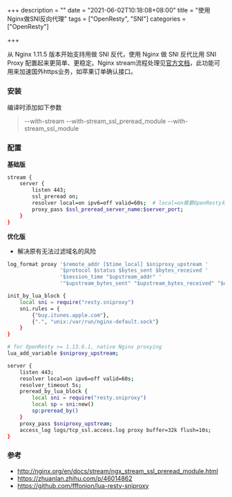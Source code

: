 +++
description = ""
date = "2021-06-02T10:18:08+08:00"
title = "使用Nginx做SNI反向代理"
tags = ["OpenResty", "SNI"]
categories = ["OpenResty"]

+++

从 Nginx 1.11.5 版本开始支持用做 SNI 反代，使用 Nginx 做 SNI 反代比用 SNI Proxy 配置起来更简单、更稳定。Nginx stream流程处理见[官方文档](http://nginx.org/en/docs/stream/stream_processing.html)，此功能可用来加速国外https业务，如苹果订单确认接口。

### 安装

编译时添加如下参数

> --with-stream --with-stream_ssl_preread_module --with-stream_ssl_module

### 配置

**基础版**
```sh
stream {
    server {
        listen 443;
        ssl_preread on;
        resolver local=on ipv6=off valid=60s;  # local=on需要OpenResty补丁
        proxy_pass $ssl_preread_server_name:$server_port;
    }
}
```

**优化版**

- 解决原有无法过滤域名的风险

```sh
log_format proxy '$remote_addr [$time_local] $sniproxy_upstream '
                 '$protocol $status $bytes_sent $bytes_received '
                 '$session_time "$upstream_addr" '
                 '"$upstream_bytes_sent" "$upstream_bytes_received" "$upstream_connect_time"';

init_by_lua_block {
    local sni = require("resty.sniproxy")
    sni.rules = {
        {"buy.itunes.apple.com"},
        {".", "unix:/var/run/nginx-default.sock"}
    }
}

# for OpenResty >= 1.13.6.1, native Nginx proxying
lua_add_variable $sniproxy_upstream;

server {
    listen 443;
    resolver local=on ipv6=off valid=60s;
    resolver_timeout 5s;
    preread_by_lua_block {
        local sni = require("resty.sniproxy")
        local sp = sni:new()
        sp:preread_by()
    }
    proxy_pass $sniproxy_upstream;
    access_log logs/tcp_ssl.access.log proxy buffer=32k flush=10s;
}
```

### 参考

- http://nginx.org/en/docs/stream/ngx_stream_ssl_preread_module.html
- https://zhuanlan.zhihu.com/p/46014862
- https://github.com/fffonion/lua-resty-sniproxy
